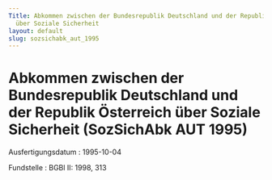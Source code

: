 ```yaml
---
Title: Abkommen zwischen der Bundesrepublik Deutschland und der Republik Österreich
  über Soziale Sicherheit
layout: default
slug: sozsichabk_aut_1995
---
```


# Abkommen zwischen der Bundesrepublik Deutschland und der Republik Österreich über Soziale Sicherheit (SozSichAbk AUT 1995)

Ausfertigungsdatum
:   1995-10-04

Fundstelle
:   BGBl II: 1998, 313

